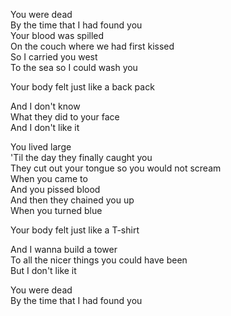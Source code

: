 You were dead  
By the time that I had found you  
Your blood was spilled  
On the couch where we had first kissed  
So I carried you west  
To the sea so I could wash you

Your body felt just like a back pack

And I don't know  
What they did to your face  
And I don't like it

You lived large  
'Til the day they finally caught you  
They cut out your tongue so you would not scream  
When you came to  
And you pissed blood  
And then they chained you up  
When you turned blue

Your body felt just like a T-shirt

And I wanna build a tower  
To all the nicer things you could have been  
But I don't like it

You were dead  
By the time that I had found you